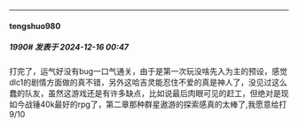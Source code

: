 ﻿
*****

####  tengshuo980  
##### 1990#       发表于 2024-12-16 00:47

打完了，运气好没有bug一口气通关，由于是第一次玩没啥先入为主的预设，感觉dlc1的剧情方面做的真不错，另外这哈吉灵能忍住不爱的真是神人了，没见过这么蠢的队友，虽然这游戏还是有许多缺点，比如说最后肉眼可见的赶工，但绝对是现如今战锤40k最好的rpg了，第二章那种群星遨游的探索感真的太棒了,我愿意给打9/10

